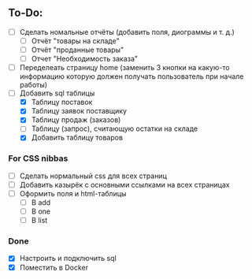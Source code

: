 ## To-Do:

- [ ] Сделать номальные отчёты (добавить поля, диограммы и т. д.)
  - [ ] Отчёт "товары на складе"
  - [ ] Отчёт "проданные товары"
  - [ ] Отчет "Необходимость заказа"
- [ ] Переделеать страницу home (заменить 3 кнопки на какую-то информацию которую должен получать пользователь при начале работы)
- [ ] Добавить sql таблицы
  - [x] Таблицу поставок
  - [x] Таблицу заявок поставщику
  - [x] Таблицу продаж (заказов)
  - [ ] Таблицу (запрос), считающую остатки на складе
  - [x] Добавить таблицу товаров

### For CSS nibbas

- [ ] Сделать нормальный css для всех страниц
- [ ] Добавить казырёк с основными ссылками на всех страницах
- [ ] Оформить поля и html-таблицы
  - [ ] В add
  - [ ] В one
  - [ ] В list

### Done

- [x] Настроить и подключить sql
- [x] Поместить в Docker
